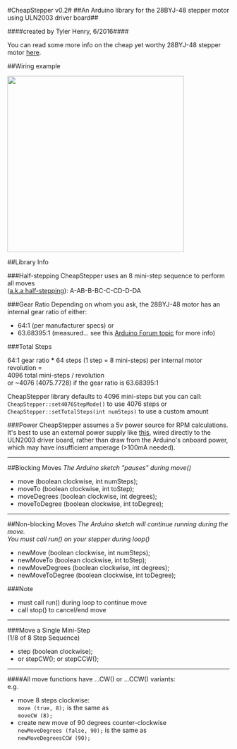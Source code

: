 #CheapStepper v0.2#
##An Arduino library for the 28BYJ-48 stepper motor  using ULN2003 driver board##

####created by Tyler Henry, 6/2016####


You can read some more info on the cheap yet worthy 28BYJ-48 stepper motor [here](https://arduino-info.wikispaces.com/SmallSteppers).

##Wiring example

<img src="https://github.com/tyhenry/CheapStepper/blob/master/extras/connections.png?raw=true" width="400">

##Library Info

###Half-stepping
CheapStepper uses an 8 mini-step sequence to perform all moves  
([a.k.a half-stepping](https://www.youtube.com/watch?v=B86nqDRskVU&feature=youtu.be&t=11m0s)): A-AB-B-BC-C-CD-D-DA

###Gear Ratio
Depending on whom you ask, the 28BYJ-48 motor has an internal gear ratio of either:  

- 64:1 (per manufacturer specs)  or  
- 63.68395:1 (measured... see this [Arduino Forum topic](http://forum.arduino.cc/index.php?topic=71964.15) for more info)

###Total Steps

64:1 gear ratio **\*** 64 steps (1 step = 8 mini-steps) per internal motor revolution =  
4096 total mini-steps / revolution  
or ~4076 (4075.7728) if the gear ratio is 63.68395:1  
  
CheapStepper library defaults to 4096 mini-steps but you can call:  
`CheapStepper::set4076StepMode()` to use 4076 steps
or `CheapStepper::setTotalSteps(int numSteps)` to use a custom amount


###Power
CheapStepper assumes a 5v power source for RPM calculations.  
It's best to use an external power supply like [this](https://www.adafruit.com/products/276), wired directly to the ULN2003 driver board, rather than draw from the Arduino's onboard power, which may have insufficient amperage (>100mA needed).

----
##Blocking Moves
_The Arduino sketch "pauses" during move()_

- move (boolean clockwise, int numSteps);
- moveTo (boolean clockwise, int toStep);
- moveDegrees (boolean clockwise, int degrees);
- moveToDegree (boolean clockwise, int toDegree);

----
##Non-blocking Moves 
_The Arduino sketch will continue running during the move.  
You must call run() on your stepper during loop()_  

- newMove (boolean clockwise, int numSteps);
- newMoveTo (boolean clockwise, int toStep);
- newMoveDegrees (boolean clockwise, int degrees);  
- newMoveToDegree (boolean clockwise, int toDegree);  

###Note
* must call run() during loop to continue move
* call stop() to cancel/end move

----
###Move a Single Mini-Step<br/>(1/8 of 8 Step Sequence)

- step (boolean clockwise);
- or stepCW(); or stepCCW();

----
####All move functions have ...CW() or ...CCW() variants:  
e.g.  
 
- move 8 steps clockwise:  
  `move (true, 8);`  is the same as   
  `moveCW (8);` 
- create new move of 90 degrees counter-clockwise  
  `newMoveDegrees (false, 90);`  is the same as  
  `newMoveDegreesCCW (90);`